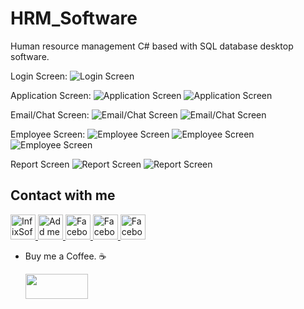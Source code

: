 # HRM_Software
Human resource management C# based with SQL database desktop software. 

Login Screen:
![Login Screen](https://cloud.githubusercontent.com/assets/7795398/16873178/5430f63a-4ab3-11e6-8bc0-8dda63a48594.png)

Application Screen:
![Application Screen](https://cloud.githubusercontent.com/assets/7795398/16873287/0398bde2-4ab4-11e6-9859-0606d0b1d6a9.png)
![Application Screen](https://cloud.githubusercontent.com/assets/7795398/16873271/e0406ef8-4ab3-11e6-991f-57c61aae8522.png)

Email/Chat Screen:
![Email/Chat Screen](https://cloud.githubusercontent.com/assets/7795398/16873300/1d2c1420-4ab4-11e6-8f84-68164c10a2db.png)
![Email/Chat Screen](https://cloud.githubusercontent.com/assets/7795398/16873301/1d308d7a-4ab4-11e6-80c7-def20241f558.png)

Employee Screen:
![Employee Screen](https://cloud.githubusercontent.com/assets/7795398/16873352/7cab0d20-4ab4-11e6-909e-d59f8374e3d2.png)
![Employee Screen](https://cloud.githubusercontent.com/assets/7795398/16873311/3630b476-4ab4-11e6-8b91-57afc000f3df.png)
![Employee Screen](https://cloud.githubusercontent.com/assets/7795398/16873313/36346e90-4ab4-11e6-907f-4e0ac94017b6.png)

Report Screen
![Report Screen](https://cloud.githubusercontent.com/assets/7795398/16873402/c7617188-4ab4-11e6-95d8-638dd55293bf.png)
![Report Screen](https://cloud.githubusercontent.com/assets/7795398/16873377/a47d5844-4ab4-11e6-985a-bd242a9300e3.png)


## Contact with me
<a href="http://www.infixsoft.com/" rel="nofollow">
  <img alt="InfixSoft" src="https://user-images.githubusercontent.com/7795398/50554917-cf86a100-0ced-11e9-86d5-20bab2faed9b.png" width="40" height="40" >
</a>
<a href="https://www.linkedin.com/in/imrankst1221/" rel="nofollow">
  <img alt="Add me to Linkedin" src="https://user-images.githubusercontent.com/7795398/50554847-a6194580-0cec-11e9-91fb-b766bbbfd420.png" width="40" height="40" >
</a>
<a href="https://www.facebook.com/infixsoft/" rel="nofollow">
  <img alt="Facebook" src="https://user-images.githubusercontent.com/7795398/50554846-a580af00-0cec-11e9-9f86-08e8940d468b.png" width="40" height="40" >
</a>
<a href="https://medium.com/@imrankst1221/" rel="nofollow">
  <img alt="Facebook" src="https://user-images.githubusercontent.com/7795398/50554848-a6194580-0cec-11e9-93ca-ebee078d626d.png" width="40" height="40" >
</a>
<a href="https://www.youtube.com/channel/UCz1M4tNjTK_SgCZwiP-zFJQ" rel="nofollow">
  <img alt="Facebook" src="https://user-images.githubusercontent.com/7795398/50554850-a6b1dc00-0cec-11e9-9673-9ba0c0ab4fa9.png" width="40" height="40" >
</a>
<br>



* Buy me a Coffee. ☕️ 
   
   <a href="https://www.paypal.me/imrankst1221" target="_blank"><img src="https://www.paypalobjects.com/webstatic/i/logo/rebrand/ppcom.svg" width="100" height="40" style="margin-bottom:-15px;"></a> 
